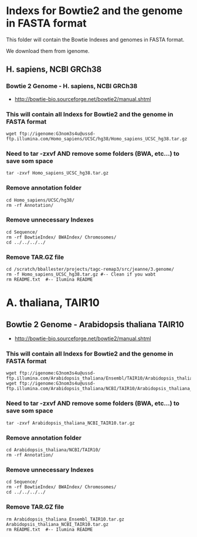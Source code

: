 
# Indexs for Bowtie2 and the genome in FASTA format

This folder will contain the Bowtie Indexes and genomes in FASTA format. 

We download them from igenome. 

## H. sapiens, NCBI GRCh38

### Bowtie 2 Genome - H. sapiens, NCBI GRCh38
- http://bowtie-bio.sourceforge.net/bowtie2/manual.shtml

### This will contain all Indexs for Bowtie2 and the genome in FASTA format
```
wget ftp://igenome:G3nom3s4u@ussd-ftp.illumina.com/Homo_sapiens/UCSC/hg38/Homo_sapiens_UCSC_hg38.tar.gz
```

### Need to tar -zxvf AND remove some folders (BWA, etc...) to save som space
```
tar -zxvf Homo_sapiens_UCSC_hg38.tar.gz
```

### Remove annotation folder
```
cd Homo_sapiens/UCSC/hg38/
rm -rf Annotation/
```

### Remove unnecessary Indexes
```
cd Sequence/
rm -rf BowtieIndex/ BWAIndex/ Chromosomes/
cd ../../../../
```

### Remove TAR.GZ file
```
cd /scratch/bballester/projects/tagc-remap3/src/jeanne/3.genome/
rm -f Homo_sapiens_UCSC_hg38.tar.gz #-- Clean if you wabt
rm README.txt  #-- Ilumina README
```



# A. thaliana, TAIR10

## Bowtie 2 Genome - Arabidopsis thaliana TAIR10
- http://bowtie-bio.sourceforge.net/bowtie2/manual.shtml

### This will contain all Indexs for Bowtie2 and the genome in FASTA format
```
wget ftp://igenome:G3nom3s4u@ussd-ftp.illumina.com/Arabidopsis_thaliana/Ensembl/TAIR10/Arabidopsis_thaliana_Ensembl_TAIR10.tar.gz 
wget ftp://igenome:G3nom3s4u@ussd-ftp.illumina.com/Arabidopsis_thaliana/NCBI/TAIR10/Arabidopsis_thaliana_NCBI_TAIR10.tar.gz
```

### Need to tar -zxvf AND remove some folders (BWA, etc...) to save som space
```
tar -zxvf Arabidopsis_thaliana_NCBI_TAIR10.tar.gz
```

### Remove annotation folder
```
cd Arabidopsis_thaliana/NCBI/TAIR10/
rm -rf Annotation/
```

### Remove unnecessary Indexes
```
cd Sequence/
rm -rf BowtieIndex/ BWAIndex/ Chromosomes/
cd ../../../../
```

### Remove TAR.GZ file
```
rm Arabidopsis_thaliana_Ensembl_TAIR10.tar.gz Arabidopsis_thaliana_NCBI_TAIR10.tar.gz
rm README.txt  #-- Ilumina README
```
